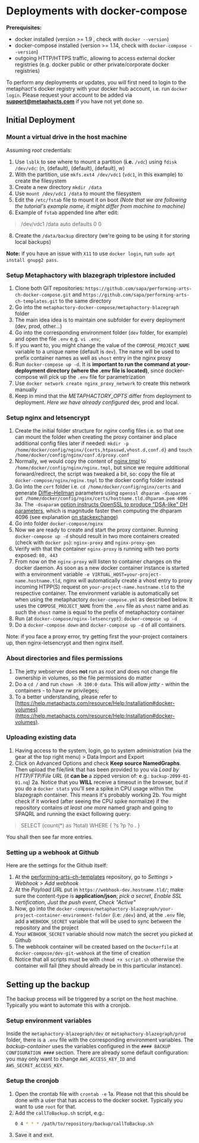 ﻿

# Deployments with docker-compose

**Prerequisites:**
-   docker installed (version >= 1.9 , check with  `docker --version`)
-   docker-compose installed (version >= 1.14, check with  `docker-compose --version`)
-   outgoing HTTP/HTTPS traffic, allowing to access external docker registries (e.g. docker public or other private/corporate docker registries)


To perform any deployments or updates, you will first need to login to the metaphact's docker registry with your docker hub account, i.e. run  `docker login`. Please request your account to be added via  **[support@metaphacts.com](mailto:support@metaphacts.com)**  if you have not yet done so.

## Initial Deployment

### Mount a virtual drive in the host machine
Assuming _root_ credentials:
1.	Use `lsblk` to see where to mount a partition (**i.e.** `/vdc`) using `fdisk /dev/vdc`: (n, (default), (default), (default), w)
2.	With the partition, use `mkfs.ext4 /dev/vdc1` (`vdc1`, in this example) to create the filesystem
3.	Create a new directory `mkdir /data`
4. Use `mount /dev/vdc1 /data` to mount the filesystem
5. Edit the `/etc/fstab` file to mount it on boot
_(Note that we are following the tutorial's example name, it might differ from machine to machine)_
7.	Example of `fstab` appended line after edit:

>  /dev/vdc1 /data auto defaults 0 0

8.	Create the `/data/backup` directory (we're going to be using it for storing local backups)
 
**Note:** if you have an issue with `X11` to use `docker login`, run `sudo apt install gnupg2 pass`.

### Setup Metaphactory with blazegraph triplestore included

1.  Clone both GIT repositories: `https://github.com/sapa/performing-arts-ch-docker-compose.git` and `https://github.com/sapa/performing-arts-ch-templates.git` to the same directory
2.  Go into the  `metaphactory-docker-compose/metaphactory-blazegraph` folder
3.  The main idea idea is to maintain one subfolder for every deployment (dev, prod, other...)
4.  Go into the corresponding environment folder (`dev` folder, for example) and open the file  `.env`  e.g.  `vi .env`;
5.  If you want to, you might change the value of the `COMPOSE_PROJECT_NAME` variable to a unique name (default is  `dev`). The name will be used to prefix container names as well as  `vhost`  entry in the nginx proxy
6.  Run  `docker-compose up -d`. It is  **important to run the command at your-deployment directory (where the .env file is located)**, since docker-compose will pick up the  `.env`  file for parametrization
7.  Use `docker network create nginx_proxy_network` to create this network manually
8.	 Keep in mind that the _METAPHACTORY_OPTS_ differ from deployment to deployment. _Here we have already configured_ dev, prod and local.


### Setup nginx and letsencrypt

1.  Create the initial folder structure for _nginx_ config files i.e. so that one can mount the folder when creating the proxy container and place additional config files later if needed:  `mkdir -p /home/docker/config/nginx/{certs,htpasswd,vhost.d,conf.d}`  and  `touch /home/docker/config/nginx/conf.d/proxy.conf`
2.  Normally, we would copy the content of  [nginx.tmpl](https://raw.githubusercontent.com/jwilder/nginx-proxy/master/nginx.tmpl)  to  `/home/docker/config/nginx/nginx.tmpl`, but since we require additional forward/redirect, the script was tweaked a bit, so: copy the file at `docker-compose/nginx/nginx.tmpl` to the docker config folder instead
3.  Go into the  `cert`  folder i.e.  `cd /home/docker/config/nginx/certs`  and generate  [Diffie–Hellman](https://en.wikipedia.org/wiki/Diffie%E2%80%93Hellman_key_exchange)  parameters using  `openssl dhparam -dsaparam -out /home/docker/config/nginx/certs/hostname.tld.dhparam.pem 4096`
	3a. The `-dsaparam`  [option instructs OpenSSL to produce "DSA-like" DH parameters](https://wiki.openssl.org/index.php/Manual:Dhparam(1)#OPTIONS), which is magnitude faster then computing the dhparam 4096 (see explanation  [on stackexchange](https://security.stackexchange.com/a/95184))
5.	Go into folder  `docker-compose/nginx`
6.  Now we are ready to create and start the proxy container. Running  `docker-compose up -d`  should result in two more containers created (check with `docker ps`): `nginx-proxy` and `nginx-proxy-gen`
7.  Verify with that the container `nginx-proxy` is running with two ports exposed:  `80, 443`
8.  From now on the  `nginx-proxy`  will listen to container changes on the docker daemon. As soon as a new docker container instance is started with a environment variable  `-e VIRTUAL_HOST=your-project-name.hostname.tld`, nginx will automatically create a vhost entry to proxy incoming HTPP(S) request on  `your-project-name.hostname.tld`  to the respective container. The environment variable is automatically set when using the metaphactory  `docker-compose.yml`  as described below. It uses the  `COMPOSE_PROJECT_NAME`  from the  `.env`  file as  `vhost`  name and as such the  `vhost`  name is equal to the prefix of metaphactory container
9. Run (at `docker-compose/nginx-letsencrypt`): `docker-compose up -d`
10. Do a `docker-compose down` and `docker-compose up -d` of all containers.

Note: if you face a proxy error, try getting first the your-project containers up, then nginx-letsencrypt and then nginx itself.

### About directories and files permissions
1.	The jetty webserver does **not** run as _root_ and does not change file ownership in volumes, so the file permissions do matter
2.	 Do a `cd /` and run `chown -R 100:0 data`. This will allow _jetty_ - within the containers - to have _rw_ privileges;
3.	To a better understanding, please refer to [https://help.metaphacts.com/resource/Help:Installation#docker-volumes](https://help.metaphacts.com/resource/Help:Installation#docker-volumes).

### Uploading existing data
1. Having access to the system, login, go to system administration (via the gear at the top right menu) > Data Import and Export
2. Click on Advanced Options and check **Keep source NamedGraphs**. Then upload the file/link that has been provided to you via _Load by HTTP/FTP/File URL_ (it **can be** a zipped version of: e.g.: `backup-2099-01-01.nq`)
	2a. Notice that you **WILL** receive a timeout in the browser, but if you do a `docker stats` you'll see a spike in CPU usage within the blazegraph container. This means it's probably working
	2b. You might check if it worked (after seeing the CPU spike normalize) if the repository contains _at least one more_ named graph and going to SPAQRL and running the exact following query:

> 	SELECT (count(*) as ?total) WHERE {   ?s ?p ?o . }
	
You shall then see far more entries.


### Setting up a webhook at Github
Here are the settings for the Github itself:

1.	At the [performing-arts-ch-templates](https://github.com/sapa/performing-arts-ch-templates) repository, go to _Settings > Webhook > Add webhook_
2.	At the _Payload URL_ put in `https://webhook-dev.hostname.tld/`; make sure the content-type is **application/json**; _pick a secret_, _Enable SSL certification_, _Just the push event_, _Check "Active"_
3.	 Now, go into the `docker-compose/metaphactory-blazegraph/your-project-container-environment-folder` (i.e: `/dev`) and, at the `.env` file, add a `WEBHOOK_SECRET` variable that will be used to sync between the repository and the project
4.	 Your `WEBHOOK_SECRET` variable should now match the secret you picked at Github
5.	The webhook container will be created based on the `Dockerfile` at `docker-compose/dev-git-webhook` at the time of creation
6.	Notice that all scripts must be with `chmod +x script.sh` otherwise the container will fail (they should already be in this particular instance).

## Setting up the backup
The backup process will be triggered by a script on the host machine. Typically you want to automate this with a cronjob.

### Setup environment variables
Inside the `metaphactory-blazegraph/dev` or `metaphactory-blazegraph/prod` folder, there is a `.env` file with the corresponding environment variables.
The _backup-container_ uses the variables configured in the `#### BACKUP CONFIGURATION ####` section.
There are already some default configuration: you may only want to change `AWS_ACCESS_KEY_ID` and `AWS_SECRET_ACCESS_KEY`.

### Setup the cronjob
 1. Open the crontab file with `crontab -e`
	1a. Please not that this should be done with a user that has access to the docker socket. Typically you want to use `root` for that.
 2. Add the `callToBackup.sh` script, e.g.:
	```bash
	0 4 * * * /path/to/repository/backup/callToBackup.sh
	```
3. Save it and exit.
